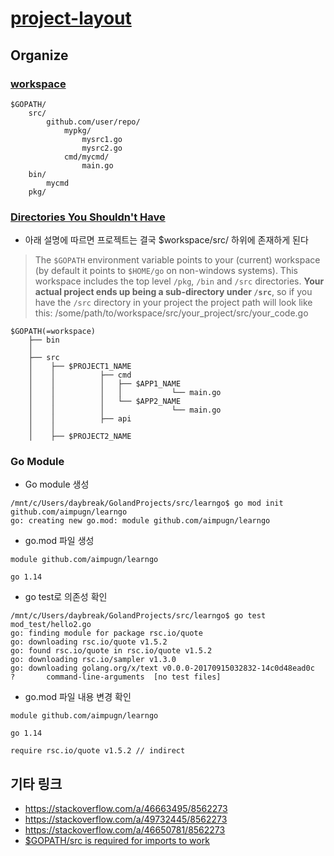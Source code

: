 # [project-layout](https://github.com/golang-standards/project-layout)

## Organize

### [workspace](https://talks.golang.org/2014/organizeio.slide#9)

```
$GOPATH/
    src/
        github.com/user/repo/
            mypkg/
                mysrc1.go
                mysrc2.go
            cmd/mycmd/
                main.go
    bin/
        mycmd
    pkg/
```
### [Directories You Shouldn't Have](https://github.com/golang-standards/project-layout#src)

- 아래 설명에 따르면 프로젝트는 결국 $workspace/src/ 하위에 존재하게 된다
> The `$GOPATH` environment variable points to your (current) workspace (by default it points to `$HOME/go` on non-windows systems). 
> This workspace includes the top level `/pkg`, `/bin` and `/src` directories. 
> **Your actual project ends up being a sub-directory under `/src`**, 
> so if you have the `/src` directory in your project the project path will look like this: /some/path/to/workspace/src/your_project/src/your_code.go

```
$GOPATH(=workspace)
    ├── bin
    │
    ├── src
    │    ├── $PROJECT1_NAME
    │    │          ├── cmd
    │    │          │   ├── $APP1_NAME
    │    │          │   │           └── main.go
    │    │          │   └── $APP2_NAME
    │    │          │               └── main.go
    │    │          ├── api       
    │    │
    │    ├── $PROJECT2_NAME
```

### Go Module

- Go module 생성
```
/mnt/c/Users/daybreak/GolandProjects/src/learngo$ go mod init github.com/aimpugn/learngo
go: creating new go.mod: module github.com/aimpugn/learngo
```

- go.mod 파일 생성
```
module github.com/aimpugn/learngo

go 1.14
```

- go test로 의존성 확인
```
/mnt/c/Users/daybreak/GolandProjects/src/learngo$ go test mod_test/hello2.go
go: finding module for package rsc.io/quote
go: downloading rsc.io/quote v1.5.2
go: found rsc.io/quote in rsc.io/quote v1.5.2
go: downloading rsc.io/sampler v1.3.0
go: downloading golang.org/x/text v0.0.0-20170915032832-14c0d48ead0c
?       command-line-arguments  [no test files]

```

- go.mod 파일 내용 변경 확인
```
module github.com/aimpugn/learngo

go 1.14

require rsc.io/quote v1.5.2 // indirect

```

## 기타 링크
- https://stackoverflow.com/a/46663495/8562273
- https://stackoverflow.com/a/49732445/8562273
- https://stackoverflow.com/a/46650781/8562273
- [$GOPATH/src is required for imports to work](https://stackoverflow.com/a/46650781/8562273)